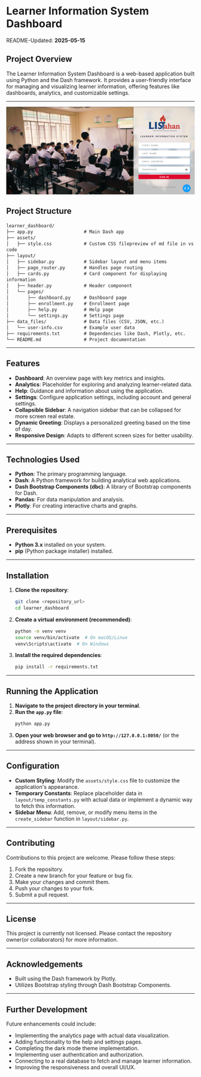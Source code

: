 # Learner Information System Dashboard

README-Updated: **2025-05-15**

## Project Overview
The Learner Information System Dashboard is a web-based application built using Python and the Dash framework. It provides a user-friendly interface for managing and visualizing learner information, offering features like dashboards, analytics, and customizable settings.

---
![Login Preview](assets/app_preview/login_prev.png)

## Project Structure
```plaintext
learner_dashboard/
├── app.py                   # Main Dash app
├── assets/
│   ├── style.css            # Custom CSS filepreview of md file in vs code
├── layout/
│   ├── sidebar.py           # Sidebar layout and menu items
│   ├── page_router.py       # Handles page routing
│   ├── cards.py             # Card component for displaying information
│   ├── header.py            # Header component
│   └── pages/
│       ├── dashboard.py     # Dashboard page
│       ├── enrollment.py    # Enrollment page
│       ├── help.py          # Help page
│       └── settings.py      # Settings page
├── data_files/              # Data files (CSV, JSON, etc.)
│   └── user-info.csv        # Example user data
├── requirements.txt         # Dependencies like Dash, Plotly, etc.
└── README.md                # Project documentation
```

---

## Features

* **Dashboard**: An overview page with key metrics and insights.
* **Analytics**: Placeholder for exploring and analyzing learner-related data.
* **Help**: Guidance and information about using the application.
* **Settings**: Configure application settings, including account and general settings.
* **Collapsible Sidebar**: A navigation sidebar that can be collapsed for more screen real estate.
* **Dynamic Greeting**: Displays a personalized greeting based on the time of day.
* **Responsive Design**: Adapts to different screen sizes for better usability.

---

## Technologies Used

* **Python**: The primary programming language.
* **Dash**: A Python framework for building analytical web applications.
* **Dash Bootstrap Components (dbc)**: A library of Bootstrap components for Dash.
* **Pandas**: For data manipulation and analysis.
* **Plotly**: For creating interactive charts and graphs.

---

## Prerequisites

* **Python 3.x** installed on your system.
* **pip** (Python package installer) installed.

---

## Installation

1. **Clone the repository**:
    ```bash
    git clone <repository_url>
    cd learner_dashboard
    ```

2. **Create a virtual environment (recommended)**:
    ```bash
    python -m venv venv
    source venv/bin/activate  # On macOS/Linux
    venv\Scripts\activate  # On Windows
    ```

3. **Install the required dependencies**:
    ```bash
    pip install -r requirements.txt
    ```

---

## Running the Application

1. **Navigate to the project directory in your terminal**.
2. **Run the `app.py` file**:
    ```bash
    python app.py
    ```
3. **Open your web browser and go to `http://127.0.0.1:8050/`** (or the address shown in your terminal).

---

## Configuration

* **Custom Styling**: Modify the `assets/style.css` file to customize the application's appearance.
* **Temporary Constants**: Replace placeholder data in `layout/temp_constants.py` with actual data or implement a dynamic way to fetch this information.
* **Sidebar Menu**: Add, remove, or modify menu items in the `create_sidebar` function in `layout/sidebar.py`.

---

## Contributing

Contributions to this project are welcome. Please follow these steps:

1. Fork the repository.
2. Create a new branch for your feature or bug fix.
3. Make your changes and commit them.
4. Push your changes to your fork.
5. Submit a pull request.

---

## License

This project is currently not licensed. Please contact the repository owner(or collaborators) for more information.

---

## Acknowledgements

* Built using the Dash framework by Plotly.
* Utilizes Bootstrap styling through Dash Bootstrap Components.

---

## Further Development

Future enhancements could include:

* Implementing the analytics page with actual data visualization.
* Adding functionality to the help and settings pages.
* Completing the dark mode theme implementation.
* Implementing user authentication and authorization.
* Connecting to a real database to fetch and manage learner information.
* Improving the responsiveness and overall UI/UX.